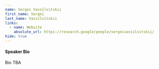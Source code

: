 ```yaml
---
name: Sergei Vassilvitskii
first_name: Sergei
last_name: Vassilvitskii
links:
  - name: Website
    absolute_url: https://research.google/people/sergeivassilvitskii/
hide: true
---
```


#### Speaker Bio

Bio TBA